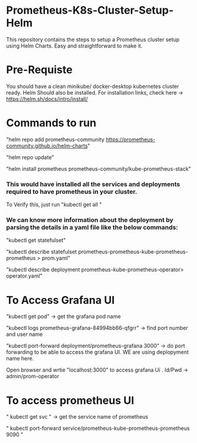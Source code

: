# Prometheus-K8s-Cluster-Setup-Helm
This repository contains the steps to setup a Prometheus cluster setup using Helm Charts. Easy and straightforward to make it.


# Pre-Requiste
You should have a clean minikube/ docker-desktop kubernetes cluster ready.
Helm Should also be installed. For installation links, check here -> https://helm.sh/docs/intro/install/

# Commands to run 

"helm repo add prometheus-community https://prometheus-community.github.io/helm-charts"

"helm repo update"

"helm install prometheus prometheus-community/kube-prometheus-stack"

### This would have installed all the services and deployments required to have prometheus in your cluster.
To Verify this, just run "kubectl get all "

### We can know more information about the deployment by parsing the details in a yaml file like the below commands:

"kubectl get statefulset"

"kubectl describe statefulset prometheus-prometheus-kube-prometheus-prometheus > prom.yaml"

"kubectl describe deployment prometheus-kube-prometheus-operator> operator.yaml"

# To Access Grafana UI
"kubectl get pod"  -> get the grafana pod name

"kubectl logs prometheus-grafana-84994bb66-qfgrr" -> find port number and user name

"kubectl port-forward deployment/prometheus-grafana 3000" -> do port forwarding to be able to access the grafana UI. WE are using deplopyment name here.

Open browser and wrtie "localhost:3000" to access grafana Ui . Id/Pwd -> admin/prom-operator

# To access prometheus UI

" kubectl get svc "  -> get the service name of prometheus

" kubectl port-forward service/prometheus-kube-prometheus-prometheus 9090 "




